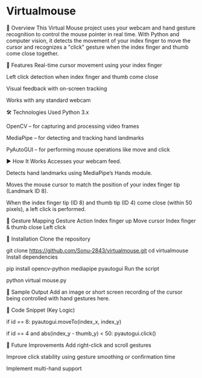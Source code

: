 # Virtualmouse
📌 Overview
This Virtual Mouse project uses your webcam and hand gesture recognition to control the mouse pointer in real time. With Python and computer vision, it detects the movement of your index finger to move the cursor and recognizes a "click" gesture when the index finger and thumb come close together.

🧠 Features
Real-time cursor movement using your index finger

Left click detection when index finger and thumb come close

Visual feedback with on-screen tracking

Works with any standard webcam

🛠️ Technologies Used
Python 3.x

OpenCV – for capturing and processing video frames

MediaPipe – for detecting and tracking hand landmarks

PyAutoGUI – for performing mouse operations like move and click

▶️ How It Works
Accesses your webcam feed.

Detects hand landmarks using MediaPipe’s Hands module.

Moves the mouse cursor to match the position of your index finger tip (Landmark ID 8).

When the index finger tip (ID 8) and thumb tip (ID 4) come close (within 50 pixels), a left click is performed.

🎯 Gesture Mapping
Gesture	Action
Index finger up	Move cursor
Index finger & thumb close	Left click

🧪 Installation
Clone the repository

git clone https://github.com/Sonu-2843/virtualmouse.git
cd virtualmouse
Install dependencies

pip install opencv-python mediapipe pyautogui
Run the script

python virtual mouse.py

📸 Sample Output
Add an image or short screen recording of the cursor being controlled with hand gestures here.

📌 Code Snippet (Key Logic)

if id == 8:
    pyautogui.moveTo(index_x, index_y)

if id == 4 and abs(index_y - thumb_y) < 50:
    pyautogui.click()
    
🚀 Future Improvements
Add right-click and scroll gestures

Improve click stability using gesture smoothing or confirmation time

Implement multi-hand support
